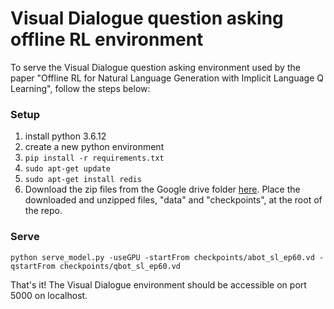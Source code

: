 # Visual Dialogue question asking offline RL environment

To serve the Visual Dialogue question asking environment used by the paper "Offline RL for Natural Language Generation with Implicit Language Q Learning", follow the steps below:

### Setup
1. install python 3.6.12
2. create a new python environment
3. `pip install -r requirements.txt`
4. `sudo apt-get update`
5. `sudo apt-get install redis`
6. Download the zip files from the Google drive folder [here](https://drive.google.com/drive/folders/1TAgja4bF5PyAV6gA5UzEAld2Vyk_qb15?usp=sharing). Place the downloaded and unzipped files, "data" and "checkpoints", at the root of the repo.

### Serve
``` shell
python serve_model.py -useGPU -startFrom checkpoints/abot_sl_ep60.vd -qstartFrom checkpoints/qbot_sl_ep60.vd
```

That's it! The Visual Dialogue environment should be accessible on port 5000 on localhost.
